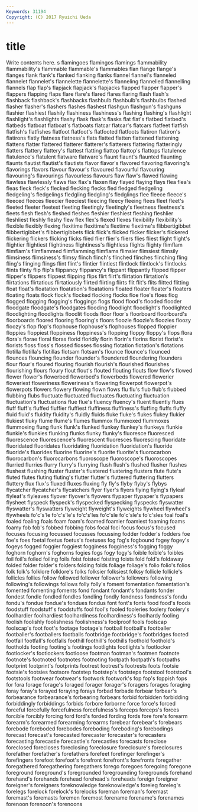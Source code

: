 ```yaml
---
Keywords: 31194 
Copyright: (C) 2017 Ryuichi Ueda
---
```


# title

Write contents here.
s flamingoes
flamingos flamings flammability flammability's flammable flammable's flammables flan flange flange's
flanges flank flank's flanked flanking flanks flannel flannel's flanneled flannelet
flannelet's flannelette flannelette's flanneling flannelled flannelling flannels flap flap's flapjack
flapjack's flapjacks flapped flapper flapper's flappers flapping flaps flare flare's
flared flares flaring flash flash's flashback flashback's flashbacks flashbulb flashbulb's
flashbulbs flashed flasher flasher's flashers flashes flashest flashgun flashgun's flashguns
flashier flashiest flashily flashiness flashiness's flashing flashing's flashlight flashlight's flashlights
flashy flask flask's flasks flat flat's flatbed flatbed's flatbeds flatboat
flatboat's flatboats flatcar flatcar's flatcars flatfeet flatfish flatfish's flatfishes flatfoot
flatfoot's flatfooted flatfoots flatiron flatiron's flatirons flatly flatness flatness's flats
flatted flatten flattened flattening flattens flatter flattered flatterer flatterer's flatterers
flattering flatteringly flatters flattery flattery's flattest flatting flattop flattop's flattops
flatulence flatulence's flatulent flatware flatware's flaunt flaunt's flaunted flaunting flaunts
flautist flautist's flautists flavor flavor's flavored flavoring flavoring's flavorings flavors
flavour flavour's flavoured flavourful flavouring flavouring's flavourings flavourless flavours flaw
flaw's flawed flawing flawless flawlessly flaws flax flax's flaxen flay
flayed flaying flays flea flea's fleas fleck fleck's flecked flecking
flecks fled fledged fledgeling fledgeling's fledgelings fledgling fledgling's fledglings flee
fleece fleece's fleeced fleeces fleecier fleeciest fleecing fleecy fleeing flees
fleet fleet's fleeted fleeter fleetest fleeting fleetingly fleetingly's fleetness fleetness's
fleets flesh flesh's fleshed fleshes fleshier fleshiest fleshing fleshlier fleshliest
fleshly fleshy flew flex flex's flexed flexes flexibility flexibility's flexible
flexibly flexing flexitime flexitime's flextime flextime's flibbertigibbet flibbertigibbet's flibbertigibbets flick
flick's flicked flicker flicker's flickered flickering flickers flicking flicks flied
flier flier's fliers flies fliest flight flight's flightier flightiest flightiness
flightiness's flightless flights flighty flimflam flimflam's flimflammed flimflamming flimflams flimsier
flimsiest flimsily flimsiness flimsiness's flimsy flinch flinch's flinched flinches flinching
fling fling's flinging flings flint flint's flintier flintiest flintlock flintlock's
flintlocks flints flinty flip flip's flippancy flippancy's flippant flippantly flipped
flipper flipper's flippers flippest flipping flips flirt flirt's flirtation flirtation's
flirtations flirtatious flirtatiously flirted flirting flirts flit flit's flits flitted
flitting float float's floatation floatation's floatations floated floater floater's floaters
floating floats flock flock's flocked flocking flocks floe floe's floes
flog flogged flogging flogging's floggings flogs flood flood's flooded flooder
floodgate floodgate's floodgates flooding floodlight floodlight's floodlighted floodlighting floodlights floodlit
floods floor floor's floorboard floorboard's floorboards floored flooring flooring's floors
floozie floozie's floozies floozy floozy's flop flop's flophouse flophouse's flophouses
flopped floppier floppies floppiest floppiness floppiness's flopping floppy floppy's flops
flora flora's florae floral floras florid floridly florin florin's florins
florist florist's florists floss floss's flossed flosses flossing flotation flotation's
flotations flotilla flotilla's flotillas flotsam flotsam's flounce flounce's flounced flounces
flouncing flounder flounder's floundered floundering flounders flour flour's floured flouring
flourish flourish's flourished flourishes flourishing flours floury flout flout's flouted
flouting flouts flow flow's flowed flower flower's flowerbed flowerbed's flowerbeds
flowered flowerier floweriest floweriness floweriness's flowering flowerpot flowerpot's flowerpots flowers
flowery flowing flown flows flu flu's flub flub's flubbed flubbing
flubs fluctuate fluctuated fluctuates fluctuating fluctuation fluctuation's fluctuations flue flue's
fluency fluency's fluent fluently flues fluff fluff's fluffed fluffier fluffiest
fluffiness fluffiness's fluffing fluffs fluffy fluid fluid's fluidity fluidity's fluidly
fluids fluke fluke's flukes flukey flukier flukiest fluky flume flume's
flumes flummox flummoxed flummoxes flummoxing flung flunk flunk's flunked flunkey
flunkey's flunkeys flunkie flunkie's flunkies flunking flunks flunky flunky's fluoresce
fluoresced fluorescence fluorescence's fluorescent fluoresces fluorescing fluoridate fluoridated fluoridates fluoridating
fluoridation fluoridation's fluoride fluoride's fluorides fluorine fluorine's fluorite fluorite's fluorocarbon
fluorocarbon's fluorocarbons fluoroscope fluoroscope's fluoroscopes flurried flurries flurry flurry's flurrying
flush flush's flushed flusher flushes flushest flushing fluster fluster's flustered
flustering flusters flute flute's fluted flutes fluting fluting's flutter flutter's
fluttered fluttering flutters fluttery flux flux's fluxed fluxes fluxing fly
fly's flyby flyby's flybys flycatcher flycatcher's flycatchers flyer flyer's flyers
flying flying's flyleaf flyleaf's flyleaves flyover flyover's flyovers flypaper flypaper's
flypapers flysheet flyspeck flyspeck's flyspecked flyspecking flyspecks flyswatter flyswatter's flyswatters
flyweight flyweight's flyweights flywheel flywheel's flywheels fo'c's'le fo'c's'le's fo'c's'les fo'c'sle
fo'c'sle's fo'c'sles foal foal's foaled foaling foals foam foam's foamed
foamier foamiest foaming foams foamy fob fob's fobbed fobbing fobs
focal foci focus focus's focused focuses focusing focussed focusses focussing
fodder fodder's fodders foe foe's foes foetal foetus foetus's foetuses
fog fog's fogbound fogey fogey's fogeys fogged foggier foggiest fogginess
fogginess's fogging foggy foghorn foghorn's foghorns fogies fogs fogy fogy's
foible foible's foibles foil foil's foiled foiling foils foist foisted
foisting foists fold fold's foldaway folded folder folder's folders folding
folds foliage foliage's folio folio's folios folk folk's folklore folklore's
folks folksier folksiest folksy follicle follicle's follicles follies follow followed
follower follower's followers following following's followings follows folly folly's foment
fomentation fomentation's fomented fomenting foments fond fondant fondant's fondants fonder
fondest fondle fondled fondles fondling fondly fondness fondness's fondu fondu's
fondue fondue's fondues fondus font font's fonts food food's foods
foodstuff foodstuff's foodstuffs fool fool's fooled fooleries foolery foolery's foolhardier
foolhardiest foolhardiness foolhardiness's foolhardy fooling foolish foolishly foolishness foolishness's foolproof
fools foolscap foolscap's foot foot's footage footage's football football's footballer
footballer's footballers footballs footbridge footbridge's footbridges footed footfall footfall's footfalls
foothill foothill's foothills foothold foothold's footholds footing footing's footings footlights
footlights's footlocker footlocker's footlockers footloose footman footman's footmen footnote footnote's
footnoted footnotes footnoting footpath footpath's footpaths footprint footprint's footprints footrest
footrest's footrests foots footsie footsie's footsies footsore footstep footstep's footsteps
footstool footstool's footstools footwear footwear's footwork footwork's fop fop's foppish
fops for fora forage forage's foraged forager forager's foragers forages
foraging foray foray's forayed foraying forays forbad forbade forbear forbear's
forbearance forbearance's forbearing forbears forbid forbidden forbidding forbiddingly forbiddings forbids
forbore forborne force force's forced forceful forcefully forcefulness forcefulness's forceps
forceps's forces forcible forcibly forcing ford ford's forded fording fords
fore fore's forearm forearm's forearmed forearming forearms forebear forebear's forebears
forebode foreboded forebodes foreboding foreboding's forebodings forecast forecast's forecasted forecaster
forecaster's forecasters forecasting forecastle forecastle's forecastles forecasts foreclose foreclosed forecloses
foreclosing foreclosure foreclosure's foreclosures forefather forefather's forefathers forefeet forefinger forefinger's
forefingers forefoot forefoot's forefront forefront's forefronts foregather foregathered foregathering foregathers
forego foregoes foregoing foregone foreground foreground's foregrounded foregrounding foregrounds forehand
forehand's forehands forehead forehead's foreheads foreign foreigner foreigner's foreigners foreknowledge
foreknowledge's foreleg foreleg's forelegs forelock forelock's forelocks foreman foreman's foremast
foremast's foremasts foremen foremost forename forename's forenames forenoon forenoon's forenoons
